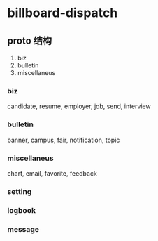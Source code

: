 # billboard-dispatch

## proto 结构

1. biz
1. bulletin
1. miscellaneus

### biz

candidate, resume, employer, job, send, interview

### bulletin

banner, campus, fair, notification, topic

### miscellaneus

chart, email, favorite, feedback

### setting

### logbook

### message
